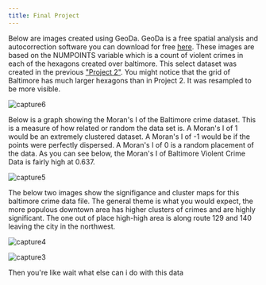 ```yaml
---
title: Final Project
---
```




Below are images created using GeoDa. GeoDa is a free spatial analysis and autocorrection software you can download for free [here](http://geodacenter.github.io/download.html).
These images are based on the NUMPOINTS variable which is a count of violent crimes in each of the hexagons created over baltimore. This select dataset was created in the previous ["Project 2"](https://huntt1.github.io/Project2_BaltMap/Project2.html). You might notice that the grid of Baltimore has much larger hexagons than in Project 2. It was resampled to be more visible.

![capture6](https://user-images.githubusercontent.com/42807766/49627451-e1a24780-f9ac-11e8-850a-5f9c0f1beba4.PNG)


Below is a graph showing the Moran's I of the Baltimore crime dataset. This is a measure of how related or random the data set is. A Moran's I of 1 would be an extremely clustered dataset. A Moran's I of -1 would be if the points were perfectly dispersed. A Moran's I of 0 is a random placement of the data. As you can see below, the Moran's I of Baltimore Violent Crime Data is fairly high at 0.637. 

![capture5](https://user-images.githubusercontent.com/42807766/49627452-e1a24780-f9ac-11e8-8c40-7ddb379314f1.PNG)



The below two images show the signifigance and cluster maps for this baltimore crime data file. The general theme is what you would expect, the more populous downtown area has higher clusters of crimes and are highly significant. The one out of place high-high area is along route 129 and 140 leaving the city in the northwest. 

![capture4](https://user-images.githubusercontent.com/42807766/49627453-e1a24780-f9ac-11e8-865e-b2a7a820012b.PNG)


![capture3](https://user-images.githubusercontent.com/42807766/49627454-e1a24780-f9ac-11e8-8659-65d641d5c02a.PNG)


Then you're like wait what else can i do with this data



